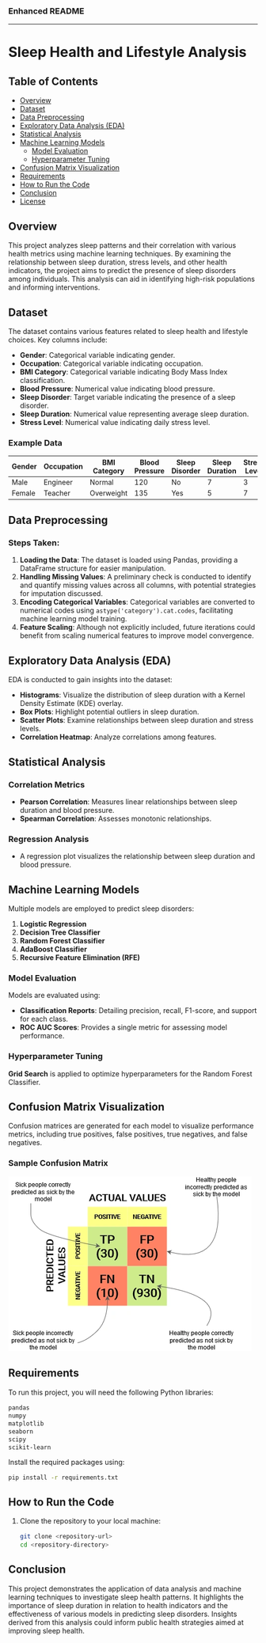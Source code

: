 ### Enhanced README

---

# Sleep Health and Lifestyle Analysis

## Table of Contents

- [Overview](#overview)
- [Dataset](#dataset)
- [Data Preprocessing](#data-preprocessing)
- [Exploratory Data Analysis (EDA)](#exploratory-data-analysis-eda)
- [Statistical Analysis](#statistical-analysis)
- [Machine Learning Models](#machine-learning-models)
  - [Model Evaluation](#model-evaluation)
  - [Hyperparameter Tuning](#hyperparameter-tuning)
- [Confusion Matrix Visualization](#confusion-matrix-visualization)
- [Requirements](#requirements)
- [How to Run the Code](#how-to-run-the-code)
- [Conclusion](#conclusion)
- [License](#license)

## Overview

This project analyzes sleep patterns and their correlation with various health metrics using machine learning techniques. By examining the relationship between sleep duration, stress levels, and other health indicators, the project aims to predict the presence of sleep disorders among individuals. This analysis can aid in identifying high-risk populations and informing interventions.

## Dataset

The dataset contains various features related to sleep health and lifestyle choices. Key columns include:

- **Gender**: Categorical variable indicating gender.
- **Occupation**: Categorical variable indicating occupation.
- **BMI Category**: Categorical variable indicating Body Mass Index classification.
- **Blood Pressure**: Numerical value indicating blood pressure.
- **Sleep Disorder**: Target variable indicating the presence of a sleep disorder.
- **Sleep Duration**: Numerical value representing average sleep duration.
- **Stress Level**: Numerical value indicating daily stress level.

### Example Data

| Gender | Occupation | BMI Category | Blood Pressure | Sleep Disorder | Sleep Duration | Stress Level |
|--------|------------|--------------|----------------|----------------|----------------|--------------|
| Male   | Engineer   | Normal       | 120            | No             | 7              | 3            |
| Female | Teacher    | Overweight   | 135            | Yes            | 5              | 7            |

## Data Preprocessing

### Steps Taken:

1. **Loading the Data**: The dataset is loaded using Pandas, providing a DataFrame structure for easier manipulation.
2. **Handling Missing Values**: A preliminary check is conducted to identify and quantify missing values across all columns, with potential strategies for imputation discussed.
3. **Encoding Categorical Variables**: Categorical variables are converted to numerical codes using `astype('category').cat.codes`, facilitating machine learning model training.
4. **Feature Scaling**: Although not explicitly included, future iterations could benefit from scaling numerical features to improve model convergence.

## Exploratory Data Analysis (EDA)

EDA is conducted to gain insights into the dataset:

- **Histograms**: Visualize the distribution of sleep duration with a Kernel Density Estimate (KDE) overlay.
- **Box Plots**: Highlight potential outliers in sleep duration.
- **Scatter Plots**: Examine relationships between sleep duration and stress levels.
- **Correlation Heatmap**: Analyze correlations among features.

## Statistical Analysis

### Correlation Metrics

- **Pearson Correlation**: Measures linear relationships between sleep duration and blood pressure.
- **Spearman Correlation**: Assesses monotonic relationships.

### Regression Analysis

- A regression plot visualizes the relationship between sleep duration and blood pressure.

## Machine Learning Models

Multiple models are employed to predict sleep disorders:

1. **Logistic Regression**
2. **Decision Tree Classifier**
3. **Random Forest Classifier**
4. **AdaBoost Classifier**
5. **Recursive Feature Elimination (RFE)**

### Model Evaluation

Models are evaluated using:

- **Classification Reports**: Detailing precision, recall, F1-score, and support for each class.
- **ROC AUC Scores**: Provides a single metric for assessing model performance.

### Hyperparameter Tuning

**Grid Search** is applied to optimize hyperparameters for the Random Forest Classifier.

## Confusion Matrix Visualization

Confusion matrices are generated for each model to visualize performance metrics, including true positives, false positives, true negatives, and false negatives.

### Sample Confusion Matrix

![Confusion Matrix](confusion_matrix_image.png)

## Requirements

To run this project, you will need the following Python libraries:

```plaintext
pandas
numpy
matplotlib
seaborn
scipy
scikit-learn
```

Install the required packages using:

```bash
pip install -r requirements.txt
```

## How to Run the Code

1. Clone the repository to your local machine:
   ```bash
   git clone <repository-url>
   cd <repository-directory>
   ```

## Conclusion

This project demonstrates the application of data analysis and machine learning techniques to investigate sleep health patterns. It highlights the importance of sleep duration in relation to health indicators and the effectiveness of various models in predicting sleep disorders. Insights derived from this analysis could inform public health strategies aimed at improving sleep health.
